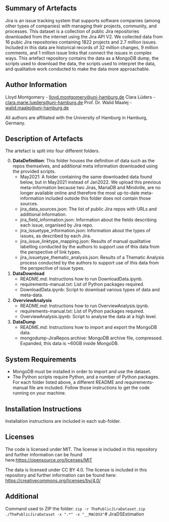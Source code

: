 ## Summary of Artefacts

Jira is an issue tracking system that supports software companies (among other types of companies) with managing their projects, community, and processes. This dataset is a collection of public Jira repositories downloaded from the internet using the Jira API V2. We collected data from 16 pubic Jira repositories containing 1822 projects and 2.7 million issues. Included in this data are historical records of 32 million changes, 9 million comments, and 1 million issue links that connect the issues in complex ways. This artefact repository contains the data as a MongoDB dump, the scripts used to download the data, the scripts used to interpret the data, and qualitative work conducted to make the data more approachable.

## Author Information

Lloyd Montgomery - lloyd.montgomery@uni-hamburg.de
Clara Lüders - clara.marie.lueders@uni-hamburg.de
Prof. Dr. Walid Maalej - walid.maalej@uni-hamburg.de

All authors are affiliated with the University of Hamburg in Hamburg, Germany.

## Description of Artefacts

The artefact is split into four different folders.

0. **DataDefinition**: This folder houses the definition of data such as the repos themselves, and additional meta information downloaded using the provided scripts.
   - May2021: A folder containing the same downloaded data found below, but in May2021 instead of Jan2022. We upload this previous meta-information because two Jiras, MariaDB and Mindville, are no longer available online and therefore the most up-to-date meta-information included outside this folder does not contain those sources.
   - jira_data_sources.json: The list of public Jira repos with URLs and additional information.
   - jira_field_information.json: Information about the fields describing each issue, organised by Jira repo.
   -  jira_issuetype_information.json: Information about the types of issues, as described by each Jira.
   - jira_issue_linktype_mapping.json: Results of manual qualitative labelling conducted by the authors to support use of this data from the perspective of link types.
   - jira_issuetype_thematic_analysis.json: Results of a Thematic Analysis process conducted by the authors to support use of this data from the perspective of issue types.
1. **DataDownload**
   - README.md: Instructions how to run DownloadData.ipynb.
   - requirements-manual.txt: List of Python packages required.
   - DownloadData.ipynb: Script to download various types of data and meta-data.
2. **OverviewAnalysis**
   - README.md: Instructions how to run OverviewAnalysis.ipynb.
   - requirements-manual.txt: List of Python packages required.
   - OverviewAnalysis.ipynb: Script to analyse the data at a high level.
3. **DataDump**
   - README.md: Instructions how to import and export the MongoDB data.
   - mongodump-JiraRepos.archive: MongoDB archive file, compressed. Expanded, this data is ~60GB inside MongoDB.


## System Requirements

- MongoDB must be installed in order to import and use the dataset.
- The Python scripts require Python, and a number of Python packages. For each folder listed above, a different README and requirements-manual file are included. Follow those instructions to get the code running on your machine.

## Installation Instructions

Installation instructions are included in each sub-folder.

## Licenses

The code is licensed under MIT. The license is included in this repository and further information can be found here:https://opensource.org/licenses/MIT

The data is licensed under CC BY 4.0. The license is included in this repository and further information can be found here: https://creativecommons.org/licenses/by/4.0/

## Additional

Command used to ZIP the folder: `zip -r ThePublicJiraDataset.zip ./ThePublicJiraDataset -x ".*" -x "__MACOSX"`# JiraDSEstimation
